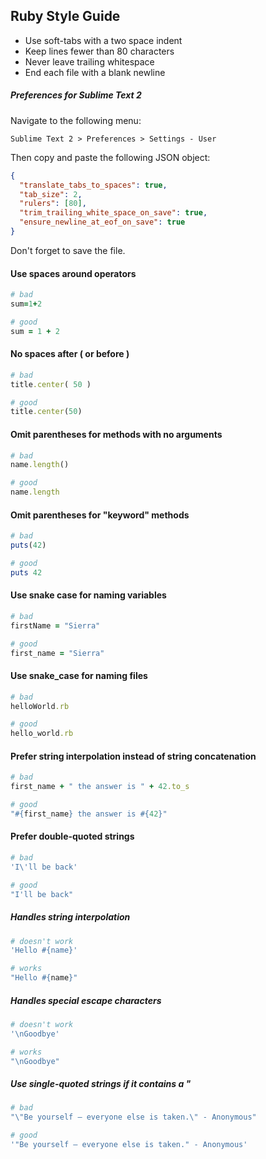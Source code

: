 ## Ruby Style Guide

* Use soft-tabs with a two space indent
* Keep lines fewer than 80 characters
* Never leave trailing whitespace
* End each file with a blank newline

##### Preferences for Sublime Text 2

Navigate to the following menu:

```
Sublime Text 2 > Preferences > Settings - User
```

Then copy and paste the following JSON object:

```json
{
  "translate_tabs_to_spaces": true,
  "tab_size": 2,
  "rulers": [80],
  "trim_trailing_white_space_on_save": true,
  "ensure_newline_at_eof_on_save": true
}
```

Don't forget to save the file.

#### Use spaces around operators

```ruby
# bad
sum=1+2

# good
sum = 1 + 2
```

#### No spaces after ( or before )

```ruby
# bad
title.center( 50 )

# good
title.center(50)
```

#### Omit parentheses for methods with no arguments

```ruby
# bad
name.length()

# good
name.length
```

#### Omit parentheses for "keyword" methods

```ruby
# bad
puts(42)

# good
puts 42
```

#### Use snake case for naming variables

```ruby
# bad
firstName = "Sierra"

# good
first_name = "Sierra"
```

#### Use snake_case for naming files

```ruby
# bad
helloWorld.rb

# good
hello_world.rb
```

#### Prefer string interpolation instead of string concatenation

```ruby
# bad
first_name + " the answer is " + 42.to_s

# good
"#{first_name} the answer is #{42}"
```

#### Prefer double-quoted strings

```ruby
# bad
'I\'ll be back'

# good
"I'll be back"
```

##### Handles string interpolation

```ruby
# doesn't work
'Hello #{name}'

# works
"Hello #{name}"
```

##### Handles special escape characters

```ruby
# doesn't work
'\nGoodbye'

# works
"\nGoodbye"
```

##### Use single-quoted strings if it contains a "

```ruby
# bad
"\"Be yourself – everyone else is taken.\" - Anonymous"

# good
'"Be yourself – everyone else is taken." - Anonymous'
```
